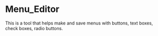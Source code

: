 # Menu_Editor
This is a tool that helps make and save menus with buttons, text boxes, check boxes, radio buttons.
